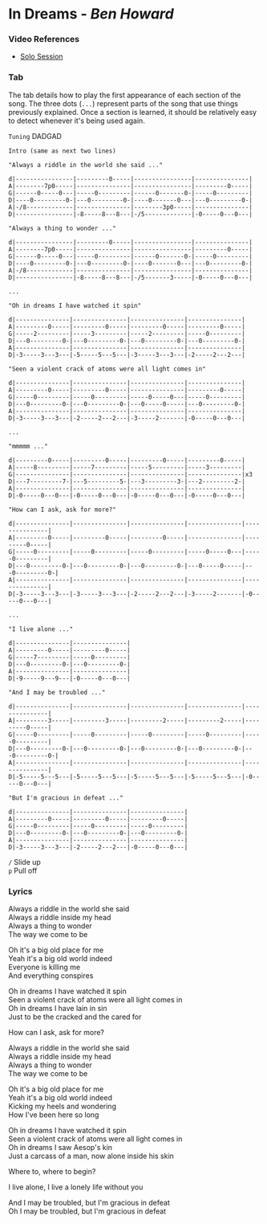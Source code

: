 # In Dreams - _Ben Howard_

### Video References

- [Solo Session](https://www.youtube.com/watch?v=RWPMay0tPx4)

### Tab

The tab details how to play the first appearance of each section of the song. The three dots (`...`) represent parts of the song that use things previously explained. Once a section is learned, it should be relatively easy to detect whenever it's being used again.

`Tuning` DADGAD

```
Intro (same as next two lines)

"Always a riddle in the world she said ..."
 
d|----------------|---------0-----|----------------|---------------|
A|--------7p0-----|---------------|----------------|---------0-----|
G|------0-----0---|-----0---------|------0-------0-|-----0---------|
D|----0---------0-|---0---------0-|----0-------0---|---0---------0-|
A|-/8-------------|---------------|--------3p0-----|---------------|
D|----------------|-8-----8---8---|-/5-------------|-0-----0---0---|

"Always a thing to wonder ..."
 
d|----------------|---------0-----|----------------|---------------|
A|--------7p0-----|---------------|----------------|---------0-----|
G|------0-----0---|-----0---------|------0-------0-|-----0---------|
D|----0---------0-|---0---------0-|----0-------0---|---0---------0-|
A|-/8-------------|---------------|----------------|---------------|
D|----------------|-8-----8---8---|-/5-------3-----|-0-----0---0---|

...

"Oh in dreams I have watched it spin"

d|---------------|---------------|---------------|---------------|
A|---------0-----|---------0-----|---------0-----|---------0-----|
G|-----2---------|-----3---------|-----2---------|-----0---------|
D|---0---------0-|---0---------0-|---0---------0-|---0---------0-|
A|---------------|---------------|---------------|---------------|
D|-3-----3---3---|-5-----5---5---|-3-----3---3---|-2-----2---2---|

"Seen a violent crack of atoms were all light comes in"
 
d|---------------|---------------|---------------|---------------|
A|---------0-----|---------0-----|---------------|---------0-----|
G|-----0---------|-----0---------|-----0-----0---|-----0---------|
D|---0---------0-|---0---------0-|---0-----0-----|---0---------0-|
A|---------------|---------------|---------------|---------------|
D|-3-----3---3---|-2-----2---2---|-3-----2-------|-0-----0---0---|

...

"mmmmm ..."

d|---------0-----|---------0-----|---------0-----|---------0-----|
A|-----8---------|-----7---------|-----5---------|-----3---------|
G|---------------|---------------|---------------|---------------|x3
D|---7---------7-|---5---------5-|---3---------3-|---2---------2-|
A|---------------|---------------|---------------|---------------|
D|-0-----0---0---|-0-----0---0---|-0-----0---0---|-0-----0---0---|

"How can I ask, ask for more?"

d|---------------|---------------|---------------|---------------|---------------|
A|---------0-----|---------0-----|---------0-----|---------------|---------0-----|
G|-----0---------|-----0---------|-----0---------|-----0-----0---|-----0---------|
D|---0---------0-|---0---------0-|---0---------0-|---0-----0-----|---0---------0-|
A|---------------|---------------|---------------|---------------|---------------|
D|-3-----3---3---|-3-----3---3---|-2-----2---2---|-3-----2-------|-0-----0---0---|

...

"I live alone ..."

d|---------------|---------------|
A|---------0-----|---------0-----|
G|-----7---------|-----0---------|
D|---0---------0-|---0---------0-|
A|---------------|---------------|
D|-9-----9---9---|-0-----0---0---|

"And I may be troubled ..."

d|---------------|---------------|---------------|---------------|---------------|
A|---------3-----|---------3-----|---------2-----|---------2-----|---------0-----|
G|-----0---------|-----0---------|-----0---------|-----0---------|-----0---------|
D|---0---------0-|---0---------0-|---0---------0-|---0---------0-|---0---------0-|
A|---------------|---------------|---------------|---------------|---------------|
D|-5-----5---5---|-5-----5---5---|-5-----5---5---|-5-----5---5---|-0-----0---0---|

"But I'm gracious in defeat ..."

d|---------------|---------------|---------------|
A|---------0-----|---------0-----|---------0-----|
G|-----0---------|-----0---------|-----0---------|
D|---0---------0-|---0---------0-|---0---------0-|
A|---------------|---------------|---------------|
D|-3-----3---3---|-2-----2---2---|-0-----0---0---|
```

`/` Slide up  
`p` Pull off  

### Lyrics

Always a riddle in the world she said  
Always a riddle inside my head  
Always a thing to wonder  
The way we come to be  

Oh it's a big old place for me  
Yeah it's a big old world indeed  
Everyone is killing me   
And everything conspires  

Oh in dreams I have watched it spin  
Seen a violent crack of atoms were all light comes in  
Oh in dreams I have lain in sin  
Just to be the cracked and the cared for  

How can I ask, ask for more?  

Always a riddle in the world she said  
Always a riddle inside my head  
Always a thing to wonder  
The way we come to be  

Oh it's a big old place for me  
Yeah it's a big old world indeed  
Kicking my heels and wondering  
How I've been here so long  

Oh in dreams I have watched it spin  
Seen a violent crack of atoms were all light comes in  
Oh in dreams I saw Aesop's kin  
Just a carcass of a man, now alone inside his skin  

Where to, where to begin?  

I live alone, I live a lonely life without you  

And I may be troubled, but I'm gracious in defeat  
Oh I may be troubled, but I'm gracious in defeat  

